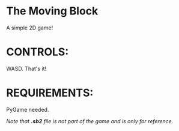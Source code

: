 # The Moving Block
 A simple 2D game!

# CONTROLS:
 WASD. That's it!

# REQUIREMENTS:
 PyGame needed.

*Note that **.sb2** file is not part of the game and is only for reference.*

